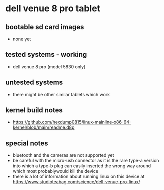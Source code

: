 # dell venue 8 pro tablet

## bootable sd card images

- none yet

## tested systems - working

- dell venue 8 pro (model 5830 only)

## untested systems

- there might be other similar tablets which work

## kernel build notes

- https://github.com/hexdump0815/linux-mainline-x86-64-kernel/blob/main/readme.d8p

## special notes

- bluetooth and the cameras are not supported yet
- be careful with the micro-usb connector as it is the rare type-a version into which a type-b plug can easily inserted the wrong way around which most probablywould kill the device
- there is a lot of information about running linux on this device at https://www.studioteabag.com/science/dell-venue-pro-linux/
